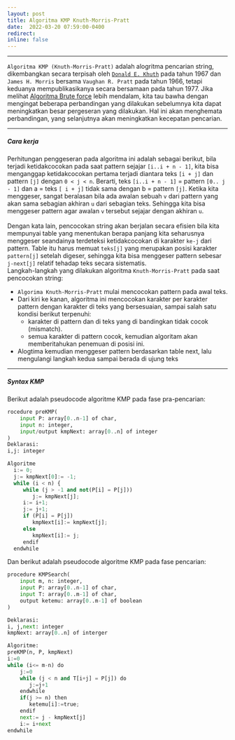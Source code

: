 ```yaml
---
layout: post
title: Algoritma KMP Knuth-Morris-Pratt
date:  2022-03-20 07:59:00-0400
redirect: 
inline: false
---
```


***
`Algoritma KMP (Knuth-Morris-Pratt)` adalah alogritma pencarian string, dikembangkan secara terpisah oleh [`Donald E. Khuth`](https://id.wikipedia.org/wiki/Donald_Knuth) pada tahun 1967 dan `James H. Morris` bersama `Vaughan R. Pratt` pada tahun 1966, tetapi keduanya mempublikasikanya secara bersamaan pada tahun 1977. Jika melihat [Algoritma Brute force](announcement_1.md) lebih mendalam, kita tau bawha dengan mengingat beberapa perbandingan yang dilakukan sebelumnya kita dapat meningkatkan besar pergeseran yang dilakukan. Hal ini akan menghemata perbandingan, yang selanjutnya akan meningkatkan kecepatan pencarian.

***
##### Cara kerja
Perhitungan penggeseran pada algoritma ini adalah sebagai berikut, bila terjadi ketidakcocokan pada saat pattern sejajar `[i..i + n - 1]`, kita bisa menganggap ketidakcocokan pertama terjadi diantara teks `[i + j]` dan pattern `[j]` dengan `0 < j < n`. Berarti, teks `[i..i + n - 1]` = pattern `[0.. j - 1]` dan a = teks `[ i + j]` tidak sama dengan b = pattern `[j]`. Ketika kita menggeser, sangat beralasan bila ada awalan sebuah `v` dari pattern yang akan sama sebagian akhiran `u` dari sebagian teks. Sehingga kita bisa menggeser pattern agar awalan `v` tersebut sejajar dengan akhiran `u`.<br> <br>
Dengan kata lain, pencocokan string akan berjalan secara efisien bila kita mempunyai table yang menentukan berapa panjang kita seharusnya menggeser seandainya terdeteksi ketidakcocokan di karakter `ke-j` dari pattern. Table itu harus memuat `teks[j]` yang merupakan posisi karakter `pattern[j]` setelah digeser, sehingga kita bisa menggeser pattern sebesar `j-next[j]` relatif tehadap teks secara sistematis.<br> 
Langkah-langkah yang dilakukan algoritma `Knuth-Morris-Pratt` pada saat pencocokan string:
* `Algorima Knuth-Morris-Pratt` mulai mencocokan pattern pada awal teks.
* Dari kiri ke kanan, algoritma ini mencocokan karakter per karakter pattern dengan karakter di teks yang bersesuaian, sampai salah satu kondisi berikut terpenuhi:
  * karakter di pattern dan di teks yang di bandingkan tidak cocok (mismatch).
  * semua karakter di pattern cocok, kemudian algoritam akan memberitahukan penemuan di posisi ini.
* Alogtima kemudian menggeser pattern berdasarkan table next, lalu mengulangi langkah kedua sampai berada di ujung teks 

***
##### Syntax KMP
Berikut adalah pseudocode algoritme KMP pada fase pra-pencarian:
```python
rocedure preKMP(
    input P: array[0..n-1] of char,
    input n: integer,
    input/output kmpNext: array[0..n] of integer
)
Deklarasi:
i,j: integer

Algoritme
  i:= 0;
  j:= kmpNext[0]:= -1;
  while (i < n) {
     while (j > -1 and not(P[i] = P[j]))
        j:= kmpNext[j];
     i:= i+1;
     j:= j+1;
     if (P[i] = P[j])
        kmpNext[i]:= kmpNext[j];
     else
        kmpNext[i]:= j;
     endif
  endwhile
```
Dan berikut adalah pseudocode algoritme KMP pada fase pencarian:
```python
procedure KMPSearch(
    input m, n: integer,
    input P: array[0..n-1] of char,
    input T: array[0..m-1] of char,
    output ketemu: array[0..m-1] of boolean
)

Deklarasi:
i, j,next: integer 
kmpNext: array[0..n] of interger

Algoritme:
preKMP(n, P, kmpNext) 
i:=0
while (i<= m-n) do
    j:=0
    while (j < n and T[i+j] = P[j]) do 
       j:=j+1
    endwhile
    if(j >= n) then
       ketemu[i]:=true;
    endif
    next:= j - kmpNext[j]
    i:= i+next
endwhile
```